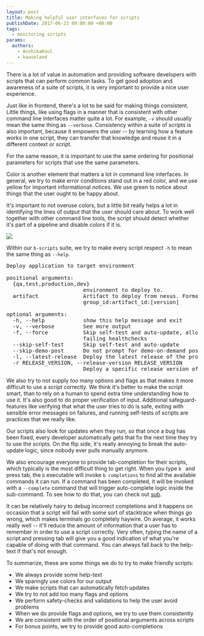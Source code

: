 ```yaml
---
layout: post
title: Making helpful user interfaces for scripts
publishDate: 2017-06-23 09:00:00 +00:00
tags:
  - monitoring scripts
params:
  authors:
    - AnshikaKoul
    - kaaveland
---
```


There is a lot of value in automation and providing software developers with scripts that can perform common tasks. To get good adoption and awareness of a suite of scripts, it is very important to provide a nice user experience.

Just like in frontend, there's a lot to be said for making things consistent. Little things, like using flags in a manner that is consistent with other command line interfaces matter quite a lot. For example, `-v` should usually mean the same thing as `--verbose`. Consistency within a suite of scripts is also important, because it empowers the user -- by learning how a feature works in one script, they can transfer that knowledge and reuse it in a different context or script.

For the same reason, it is important to use the same ordering for positional parameters for scripts that use the same parameters.

Color is another element that matters a lot in command line interfaces. In general, we try to make error conditions stand out in a red color, and we use yellow for important informational notices. We use green to notice about things that the user ought to be happy about.

It's important to not overuse colors, but a little bit really helps a lot in identifying the lines of output that the user should care about. To work well together with other command line tools, the script should detect whether it's part of a pipeline and disable colors if it is.

![](script_output.png)

Within our `b-scripts` suite, we try to make every script respect `-h` to mean the same thing as `--help`.

<pre>
Deploy application to target environment

positional arguments:
  {qa,test,production,dev}
                        environment to deploy to.
  artifact              Artifact to deploy from nexus. Format
                        group_id:artifact_id:[version]

optional arguments:
  -h, --help            show this help message and exit
  -v, --verbose         See more output
  -f, --force           Skip self-test and auto-update, allow deploys with
                        failing healthchecks
  --skip-self-test      Skip self-test and auto-update
  --skip-demo-post      Do not prompt for demo-on-demand posting
  -l, --latest-release  Deploy the latest release of the project
  -r RELEASE_VERSION, --release-version RELEASE_VERSION
                        Deploy a specific release version of the project
</pre>

We also try to not supply *too* many options and flags as that makes it more difficult to use a script correctly. We think it's better to make the script smart, than to rely on a human to spend extra time understanding how to use it. It's also good to do proper verification of input. Additional safeguard-features like verifying that what the user tries to do is safe, exiting with sensible error messages on failures, and running self-tests of scripts are practices that we really like.

Our scripts also look for updates when they run, so that once a bug has been fixed, every developer automatically gets that fix the next time they try to use the scripts. On the flip side, it's really annoying to break the auto-update logic, since nobody ever pulls manually anymore.

We also encourage everyone to provide tab-completion for their scripts, which typically is the most difficult thing to get right. When you type `b ` and press tab, the `b` executable will invoke `b completions` to find all the available commands it can run. If a command has been completed, it will be invoked with a `--complete` command that will trigger auto-complete logic inside the sub-command. To see how to do that, you can check out [sub](https://github.com/basecamp/sub).

It can be relatively hairy to debug incorrect completions and it happens on occasion that a script will fail with some sort of stacktrace when things go wrong, which makes terminals go completely haywire. On average, it works really well -- it'll reduce the amount of information that a user has to remember in order to use a script correctly. Very often, typing the name of a script and pressing tab will give you a good indication of what you're capable of doing with that command. You can always fall back to the help-text if that's not enough.

To summarize, these are some things we do to try to make friendly scripts:

- We always provide some help-text
- We sparingly use colors for our output
- We make scripts that can automatically fetch updates
- We try to not add too many flags and options
- We perform safety-checks and validations to help the user avoid problems
- When we do provide flags and options, we try to use them consistently
- We are consistent with the order of positional arguments across scripts
- For bonus points, we try to provide good auto-completions
